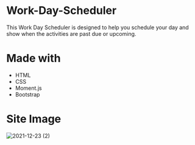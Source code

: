 # Work-Day-Scheduler

This Work Day Scheduler is designed to help you schedule your day and show when the activities are past due or upcoming.

# Made with 
* HTML
* CSS
* Moment.js
* Bootstrap

# Site Image

![2021-12-23 (2)](https://user-images.githubusercontent.com/86794135/147308726-14b5545c-56c4-4a4d-a174-598245087207.png)
